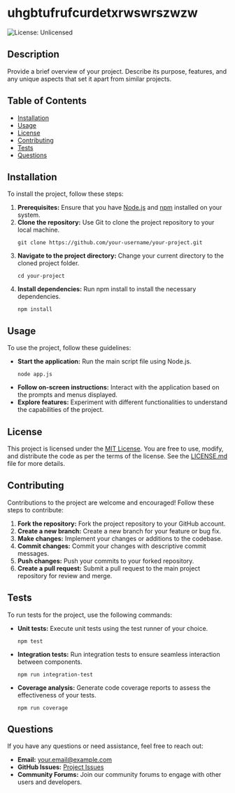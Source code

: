 # uhgbtufrufcurdetxrwswrszwzw

![License: Unlicensed](https://img.shields.io/badge/license-Unlicensed-blue.svg)

## Description
Provide a brief overview of your project. Describe its purpose, features, and any unique aspects that set it apart from similar projects.

## Table of Contents
- [Installation](#installation)
- [Usage](#usage)
- [License](#license)
- [Contributing](#contributing)
- [Tests](#tests)
- [Questions](#questions)

## Installation
To install the project, follow these steps:
1. **Prerequisites:** Ensure that you have [Node.js](https://nodejs.org/) and [npm](https://www.npmjs.com/) installed on your system.
2. **Clone the repository:** Use Git to clone the project repository to your local machine.
    ```
    git clone https://github.com/your-username/your-project.git
    ```
3. **Navigate to the project directory:** Change your current directory to the cloned project folder.
    ```
    cd your-project
    ```
4. **Install dependencies:** Run npm install to install the necessary dependencies.
    ```
    npm install
    ```

## Usage
To use the project, follow these guidelines:
- **Start the application:** Run the main script file using Node.js.
    ```
    node app.js
    ```
- **Follow on-screen instructions:** Interact with the application based on the prompts and menus displayed.
- **Explore features:** Experiment with different functionalities to understand the capabilities of the project.

## License
This project is licensed under the [MIT License](LICENSE.md). You are free to use, modify, and distribute the code as per the terms of the license. See the [LICENSE.md](LICENSE.md) file for more details.

## Contributing
Contributions to the project are welcome and encouraged! Follow these steps to contribute:
1. **Fork the repository:** Fork the project repository to your GitHub account.
2. **Create a new branch:** Create a new branch for your feature or bug fix.
3. **Make changes:** Implement your changes or additions to the codebase.
4. **Commit changes:** Commit your changes with descriptive commit messages.
5. **Push changes:** Push your commits to your forked repository.
6. **Create a pull request:** Submit a pull request to the main project repository for review and merge.

## Tests
To run tests for the project, use the following commands:
- **Unit tests:** Execute unit tests using the test runner of your choice.
    ```
    npm test
    ```
- **Integration tests:** Run integration tests to ensure seamless interaction between components.
    ```
    npm run integration-test
    ```
- **Coverage analysis:** Generate code coverage reports to assess the effectiveness of your tests.
    ```
    npm run coverage
    ```

## Questions
If you have any questions or need assistance, feel free to reach out:
- **Email:** [your.email@example.com](mailto:your.email@example.com)
- **GitHub Issues:** [Project Issues](https://github.com/your-username/your-project/issues)
- **Community Forums:** Join our community forums to engage with other users and developers.
